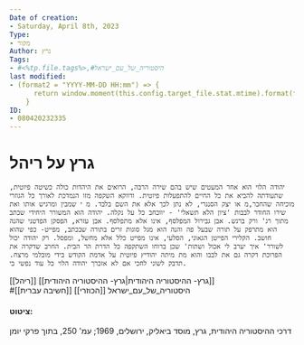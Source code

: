```yaml
---
Date of creation:
- Saturday, April 8th, 2023
Type:
- מקור
Author: גרץ
Tags:
- #<%tp.file.tags%>,#היסטוריה_של_עם_ישראל
last modified:
- (format2 = "YYYY-MM-DD HH:mm") => {
      return window.moment(this.config.target_file.stat.mtime).format(format2);
    }
ID:
- 080420232335
---
```

# גרץ על ריהל


	יהודה הלוי הוא אחר המעטים שיש בהם שירה הרבה, הרואים את היהדות כולה כשיטה פיוטית, שתעודתה להביא את כל החיים להתפעלות פיוטית. ודווקא השקפה מזו הנמדכת לאורך כל הגוזרי מוכיחה שהחבר,מ או יצק הסנגרי, לא נתן לכך אלא את השם בלבד. מ י שמבין ומרגיש אותו ואת שירו החודר לבבות 'ציון הלא תשאלי' - יווכחב כל על נקלה. יהודה הוא המשורר היחידי שכתב מתוך רג' ורק ברגש. אבן גבירול המפלסף, אינו אלא מתפלסף. אבן עזרא, הפסקן הפדטני שהנה הוא מתרפק על תורה שבעל פה והנה הוא מגל סוגות זרים בתורה שבכתב, מפייט- כפי שהוא חושב. הקלירי הפייטן הגאוני, הסלעי, אינו מפייט כלל אלא מחשל, ומפסל. רק יהודה יכול לשורר' איך יערב לי אכול ושתות' שכן ברוחו השתקפה כל הדרת הר הבית. החרב שדקרה את הפרוכת דקרה גם את לבבו והוא מת מיתה יהודיץ פיוטית על אדמת הקודש בידי מובלמי מרצח. תדבק לשוני לחכי אם לא אזכרך יהודה הלוי כל עוד נפשי בי.
	

[[ריהל]]
[[גרץ- ההיסטוריה היהודית|גרץ- ההיסטוריה היהודית]]
#היסטוריה_של_עם_ישראל 
[[הכוזרי]]
[[חשיבה עברית]]


#### ציטוט: 
דרכי ההיסטוריה היהודית, גרץ, מוסד ביאליק, ירושלים, 1969; עמ' 250, בתוך פרקי יומן